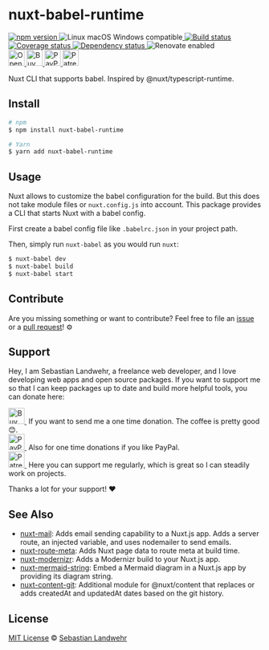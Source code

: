 <!-- TITLE/ -->
# nuxt-babel-runtime
<!-- /TITLE -->

<!-- BADGES/ -->
  <p>
    <a href="https://npmjs.org/package/nuxt-babel-runtime">
      <img
        src="https://img.shields.io/npm/v/nuxt-babel-runtime.svg"
        alt="npm version"
      >
    </a><img src="https://img.shields.io/badge/os-linux%20%7C%C2%A0macos%20%7C%C2%A0windows-blue" alt="Linux macOS Windows compatible"><a href="https://github.com/dword-design/nuxt-babel-runtime/actions">
      <img
        src="https://github.com/dword-design/nuxt-babel-runtime/workflows/build/badge.svg"
        alt="Build status"
      >
    </a><a href="https://codecov.io/gh/dword-design/nuxt-babel-runtime">
      <img
        src="https://codecov.io/gh/dword-design/nuxt-babel-runtime/branch/master/graph/badge.svg"
        alt="Coverage status"
      >
    </a><a href="https://david-dm.org/dword-design/nuxt-babel-runtime">
      <img src="https://img.shields.io/david/dword-design/nuxt-babel-runtime" alt="Dependency status">
    </a><img src="https://img.shields.io/badge/renovate-enabled-brightgreen" alt="Renovate enabled"><br/><a href="https://gitpod.io/#https://github.com/dword-design/nuxt-babel-runtime">
      <img
        src="https://gitpod.io/button/open-in-gitpod.svg"
        alt="Open in Gitpod"
        height="32"
      >
    </a><a href="https://www.buymeacoffee.com/dword">
      <img
        src="https://www.buymeacoffee.com/assets/img/guidelines/download-assets-sm-2.svg"
        alt="Buy Me a Coffee"
        height="32"
      >
    </a><a href="https://paypal.me/SebastianLandwehr">
      <img
        src="https://sebastianlandwehr.com/images/paypal.svg"
        alt="PayPal"
        height="32"
      >
    </a><a href="https://www.patreon.com/dworddesign">
      <img
        src="https://sebastianlandwehr.com/images/patreon.svg"
        alt="Patreon"
        height="32"
      >
    </a>
</p>
<!-- /BADGES -->

<!-- DESCRIPTION/ -->
Nuxt CLI that supports babel. Inspired by @nuxt/typescript-runtime.
<!-- /DESCRIPTION -->

<!-- INSTALL/ -->
## Install

```bash
# npm
$ npm install nuxt-babel-runtime

# Yarn
$ yarn add nuxt-babel-runtime
```
<!-- /INSTALL -->

## Usage
Nuxt allows to customize the babel configuration for the build. But this does not take module files or `nuxt.config.js` into account. This package provides a CLI that starts Nuxt with a babel config.

First create a babel config file like `.babelrc.json` in your project path.

Then, simply run `nuxt-babel` as you would run `nuxt`:
```bash
$ nuxt-babel dev
$ nuxt-babel build
$ nuxt-babel start
```

<!-- LICENSE/ -->
## Contribute

Are you missing something or want to contribute? Feel free to file an [issue](https://github.com/dword-design/nuxt-babel-runtime/issues) or a [pull request](https://github.com/dword-design/nuxt-babel-runtime/pulls)! ⚙️

## Support

Hey, I am Sebastian Landwehr, a freelance web developer, and I love developing web apps and open source packages. If you want to support me so that I can keep packages up to date and build more helpful tools, you can donate here:

<p>
  <a href="https://www.buymeacoffee.com/dword">
    <img
      src="https://www.buymeacoffee.com/assets/img/guidelines/download-assets-sm-2.svg"
      alt="Buy Me a Coffee"
      height="32"
    >
  </a>&nbsp;If you want to send me a one time donation. The coffee is pretty good 😊.<br/>
  <a href="https://paypal.me/SebastianLandwehr">
    <img
      src="https://sebastianlandwehr.com/images/paypal.svg"
      alt="PayPal"
      height="32"
    >
  </a>&nbsp;Also for one time donations if you like PayPal.<br/>
  <a href="https://www.patreon.com/dworddesign">
    <img
      src="https://sebastianlandwehr.com/images/patreon.svg"
      alt="Patreon"
      height="32"
    >
  </a>&nbsp;Here you can support me regularly, which is great so I can steadily work on projects.
</p>

Thanks a lot for your support! ❤️

## See Also

* [nuxt-mail](https://github.com/dword-design/nuxt-mail): Adds email sending capability to a Nuxt.js app. Adds a server route, an injected variable, and uses nodemailer to send emails.
* [nuxt-route-meta](https://github.com/dword-design/nuxt-route-meta): Adds Nuxt page data to route meta at build time.
* [nuxt-modernizr](https://github.com/dword-design/nuxt-modernizr): Adds a Modernizr build to your Nuxt.js app.
* [nuxt-mermaid-string](https://github.com/dword-design/nuxt-mermaid-string): Embed a Mermaid diagram in a Nuxt.js app by providing its diagram string.
* [nuxt-content-git](https://github.com/dword-design/nuxt-content-git): Additional module for @nuxt/content that replaces or adds createdAt and updatedAt dates based on the git history.

## License

[MIT License](https://opensource.org/licenses/MIT) © [Sebastian Landwehr](https://sebastianlandwehr.com)
<!-- /LICENSE -->
